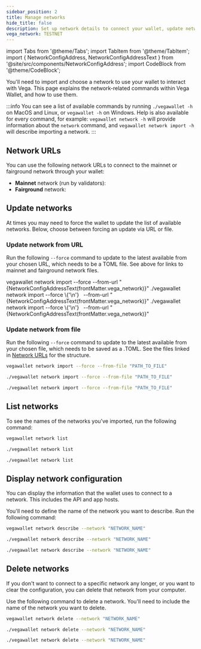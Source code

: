 ```yaml
---
sidebar_position: 2
title: Manage networks
hide_title: false
description: Set up network details to connect your wallet, update network details, and list the available networks
vega_network: TESTNET
---
```


import Tabs from '@theme/Tabs';
import TabItem from '@theme/TabItem';
import { NetworkConfigAddress, NetworkConfigAddressText } from '@site/src/components/NetworkConfigAddress';
import CodeBlock from '@theme/CodeBlock';

You'll need to import and choose a network to use your wallet to interact with Vega. This page explains the network-related commands within Vega Wallet, and how to use them. 

:::info 
You can see a list of available commands by running `./vegawallet -h` on MacOS and Linux, or `vegawallet -h` on Windows. Help is also available for every command, for example: `vegawallet network -h` will provide information about the `network` command, and `vegawallet network import -h` will describe importing a network.
:::

## Network URLs
You can use the following network URLs to connect to the mainnet or fairground network through your wallet: 

* **Mainnet** network (run by validators): <NetworkConfigAddress frontMatter={frontMatter} label="mainnet1.toml" network="mainnet"/>
* **Fairground** network: <NetworkConfigAddress frontMatter={frontMatter} label="fairground.toml" network="fairground"/>

## Update networks
At times you may need to force the wallet to update the list of available networks. Below, choose between forcing an update via URL or file. 

### Update network from URL
Run the following `--force` command to update to the latest available from your chosen URL, which needs to be a TOML file. See above for links to mainnet and fairground network files.

<Tabs groupId="operating-systems">
<TabItem value="windows" label="Windows">

<CodeBlock language="bash">
vegawallet network import --force --from-url "{NetworkConfigAddressText(frontMatter.vega_network)}"
</CodeBlock>

</TabItem>
<TabItem value="mac" label="MacOS">

<CodeBlock language="bash">
./vegawallet network import --force \{'\n'}
&nbsp;&nbsp;--from-url "{NetworkConfigAddressText(frontMatter.vega_network)}"
</CodeBlock>
</TabItem>
<TabItem value="linux" label="Linux">

<CodeBlock language="bash">
./vegawallet network import --force \{'\n'}
&nbsp;&nbsp;--from-url "{NetworkConfigAddressText(frontMatter.vega_network)}"
</CodeBlock>
</TabItem>
</Tabs>

### Update network from file
Run the following `--force` command to update to the latest available from your chosen file, which needs to be saved as a .TOML. See the files linked in [Network URLs](#network-urls) for the structure.

<Tabs groupId="operating-systems">
<TabItem value="windows" label="Windows">

```bash
vegawallet network import --force --from-file "PATH_TO_FILE"
```
</TabItem>
<TabItem value="mac" label="MacOS">

```bash
./vegawallet network import --force --from-file "PATH_TO_FILE"
```
</TabItem>
<TabItem value="linux" label="Linux">

```bash
./vegawallet network import --force --from-file "PATH_TO_FILE"
```
</TabItem>

</Tabs>

## List networks
To see the names of the networks you've imported, run the following command: 

<Tabs groupId="operating-systems">
<TabItem value="windows" label="Windows">

```bash
vegawallet network list
```
</TabItem>
<TabItem value="mac" label="MacOS">

```bash
./vegawallet network list
```
</TabItem>
<TabItem value="linux" label="Linux">

```bash
./vegawallet network list
```
</TabItem>

</Tabs>

## Display network configuration 
You can display the information that the wallet uses to connect to a network. This includes the API and app hosts. 

You'll need to define the name of the network you want to describe.  Run the following command: 

<Tabs groupId="operating-systems">
<TabItem value="windows" label="Windows">

```bash
vegawallet network describe --network "NETWORK_NAME"
```
</TabItem>
<TabItem value="mac" label="MacOS">

```bash
./vegawallet network describe --network "NETWORK_NAME"
```
</TabItem>
<TabItem value="linux" label="Linux">

```bash
./vegawallet network describe --network "NETWORK_NAME"
```
</TabItem>

</Tabs>

## Delete networks
If you don't want to connect to a specific network any longer, or you want to clear the configuration, you can delete that network from your computer. 

Use the following command to delete a network. You'll need to include the name of the network you want to delete. 

<Tabs groupId="operating-systems">
<TabItem value="windows" label="Windows">

```bash
vegawallet network delete --network "NETWORK_NAME"
```
</TabItem>
<TabItem value="mac" label="MacOS">

```bash
./vegawallet network delete --network "NETWORK_NAME"
```
</TabItem>
<TabItem value="linux" label="Linux">

```bash
./vegawallet network delete --network "NETWORK_NAME"
```
</TabItem>

</Tabs>
